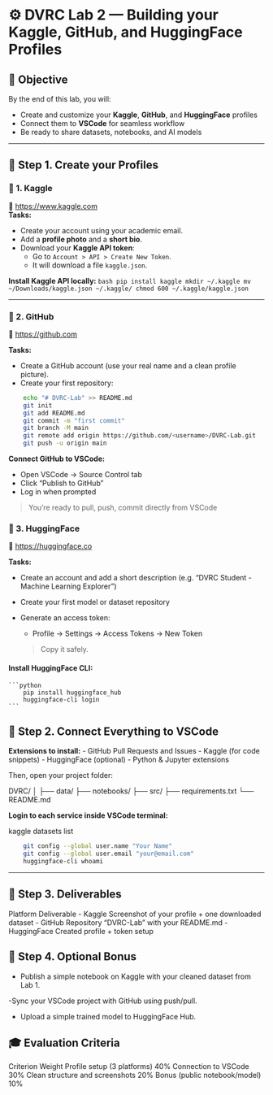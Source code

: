 # ⚙️ DVRC Lab 2 — Building your Kaggle, GitHub, and HuggingFace Profiles

## 🎯 Objective
By the end of this lab, you will:
- Create and customize your **Kaggle**, **GitHub**, and **HuggingFace** profiles  
- Connect them to **VSCode** for seamless workflow  
- Be ready to share datasets, notebooks, and AI models

---

## 🧩 Step 1. Create your Profiles

### 🏅 1. Kaggle
🔗 https://www.kaggle.com  
**Tasks:**
- Create your account using your academic email.  
- Add a **profile photo** and a **short bio**.  
- Download your **Kaggle API token**:
  - Go to `Account > API > Create New Token`.
  - It will download a file `kaggle.json`.

**Install Kaggle API locally:**
    ```bash
    pip install kaggle
    mkdir ~/.kaggle
    mv ~/Downloads/kaggle.json ~/.kaggle/
    chmod 600 ~/.kaggle/kaggle.json
    ```

---

### 🐙 2. GitHub

🔗 https://github.com

**Tasks:**
- Create a GitHub account (use your real name and a clean profile picture).
- Create your first repository:
```bash
    echo "# DVRC-Lab" >> README.md
    git init
    git add README.md
    git commit -m "first commit"
    git branch -M main
    git remote add origin https://github.com/<username>/DVRC-Lab.git
    git push -u origin main
```   

**Connect GitHub to VSCode:**
- Open VSCode → Source Control tab
- Click “Publish to GitHub”
- Log in when prompted

>You’re ready to pull, push, commit directly from VSCode

### 🤗 3. HuggingFace

🔗 https://huggingface.co

**Tasks:**
- Create an account and add a short description (e.g. “DVRC Student - Machine Learning Explorer”)
- Create your first model or dataset repository
- Generate an access token:
    * Profile → Settings → Access Tokens → New Token

    > Copy it safely.

#### Install HuggingFace CLI:
    ```python
        pip install huggingface_hub
        huggingface-cli login
    ```

## 🧠 Step 2. Connect Everything to VSCode

**Extensions to install:**
    - GitHub Pull Requests and Issues
    - Kaggle (for code snippets)
    - HuggingFace (optional)
    - Python & Jupyter extensions

Then, open your project folder:

DVRC/
│
├── data/
├── notebooks/
├── src/
├── requirements.txt
└── README.md


**Login to each service inside VSCode terminal:** 

kaggle datasets list
```bash
    git config --global user.name "Your Name"
    git config --global user.email "your@email.com"
    huggingface-cli whoami
```

---

## 🚀 Step 3. Deliverables
Platform	Deliverable
    - Kaggle	Screenshot of your profile + one downloaded dataset
    - GitHub	Repository “DVRC-Lab” with your README.md
    - HuggingFace	Created profile + token setup


## 🧭 Step 4. Optional Bonus

 - Publish a simple notebook on Kaggle with your cleaned dataset from Lab 1.

 -Sync your VSCode project with GitHub using push/pull.

 - Upload a simple trained model to HuggingFace Hub.

## 🎓 Evaluation Criteria
Criterion	Weight
Profile setup (3 platforms)	40%
Connection to VSCode	30%
Clean structure and screenshots	20%
Bonus (public notebook/model)	10%